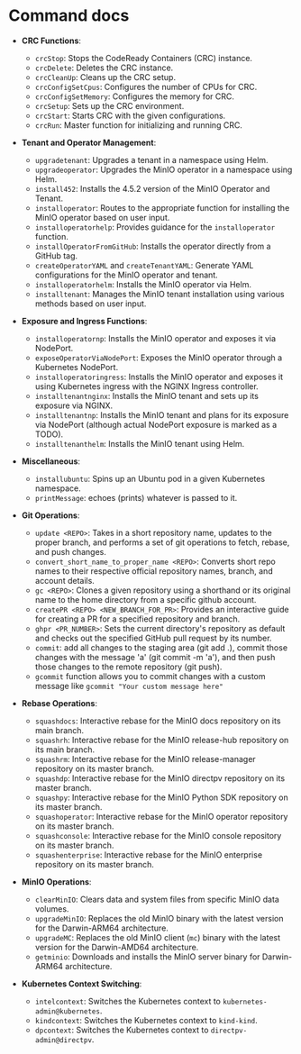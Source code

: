# Command docs


- **CRC Functions**:
    - `crcStop`: Stops the CodeReady Containers (CRC) instance.
    - `crcDelete`: Deletes the CRC instance.
    - `crcCleanUp`: Cleans up the CRC setup.
    - `crcConfigSetCpus`: Configures the number of CPUs for CRC.
    - `crcConfigSetMemory`: Configures the memory for CRC.
    - `crcSetup`: Sets up the CRC environment.
    - `crcStart`: Starts CRC with the given configurations.
    - `crcRun`: Master function for initializing and running CRC.
  
- **Tenant and Operator Management**:
    - `upgradetenant`: Upgrades a tenant in a namespace using Helm.
    - `upgradeoperator`: Upgrades the MinIO operator in a namespace using Helm.
    - `install452`: Installs the 4.5.2 version of the MinIO Operator and Tenant.
    - `installoperator`: Routes to the appropriate function for installing the MinIO operator based on user input.
    - `installoperatorhelp`: Provides guidance for the `installoperator` function.
    - `installOperatorFromGitHub`: Installs the operator directly from a GitHub tag.
    - `createOperatorYAML` and `createTenantYAML`: Generate YAML configurations for the MinIO operator and tenant.
    - `installoperatorhelm`: Installs the MinIO operator via Helm.
    - `installtenant`: Manages the MinIO tenant installation using various methods based on user input.
  
- **Exposure and Ingress Functions**:
    - `installoperatornp`: Installs the MinIO operator and exposes it via NodePort.
    - `exposeOperatorViaNodePort`: Exposes the MinIO operator through a Kubernetes NodePort.
    - `installoperatoringress`: Installs the MinIO operator and exposes it using Kubernetes ingress with the NGINX Ingress controller.
    - `installtenantnginx`: Installs the MinIO tenant and sets up its exposure via NGINX.
    - `installtenantnp`: Installs the MinIO tenant and plans for its exposure via NodePort (although actual NodePort exposure is marked as a TODO).
    - `installtenanthelm`: Installs the MinIO tenant using Helm.
  
- **Miscellaneous**:
    - `installubuntu`: Spins up an Ubuntu pod in a given Kubernetes namespace.
    - `printMessage`: echoes (prints) whatever is passed to it. 
- **Git Operations**:
    - `update <REPO>`: Takes in a short repository name, updates to the proper branch, and performs a set of git operations to fetch, rebase, and push changes.
    - `convert_short_name_to_proper_name <REPO>`: Converts short repo names to their respective official repository names, branch, and account details.
    - `gc <REPO>`: Clones a given repository using a shorthand or its original name to the home directory from a specific github account.
    - `createPR <REPO> <NEW_BRANCH_FOR_PR>`: Provides an interactive guide for creating a PR for a specified repository and branch.
    - `ghpr <PR_NUMBER>`: Sets the current directory's repository as default and checks out the specified GitHub pull request by its number.
    - `commit`: add all changes to the staging area (git add .), commit those changes with the message 'a' (git commit -m 'a'), and then push those changes to the remote repository (git push).
    - `gcommit` function allows you to commit changes with a custom message like `gcommit "Your custom message here"`
- **Rebase Operations**:
    - `squashdocs`: Interactive rebase for the MinIO docs repository on its main branch.
    - `squashrh`: Interactive rebase for the MinIO release-hub repository on its main branch.
    - `squashrm`: Interactive rebase for the MinIO release-manager repository on its master branch.
    - `squashdp`: Interactive rebase for the MinIO directpv repository on its master branch.
    - `squashpy`: Interactive rebase for the MinIO Python SDK repository on its master branch.
    - `squashoperator`: Interactive rebase for the MinIO operator repository on its master branch.
    - `squashconsole`: Interactive rebase for the MinIO console repository on its master branch.
    - `squashenterprise`: Interactive rebase for the MinIO enterprise repository on its master branch.

- **MinIO Operations**:
    - `clearMinIO`: Clears data and system files from specific MinIO data volumes.
    - `upgradeMinIO`: Replaces the old MinIO binary with the latest version for the Darwin-ARM64 architecture.
    - `upgradeMC`: Replaces the old MinIO client (`mc`) binary with the latest version for the Darwin-AMD64 architecture.
    - `getminio`: Downloads and installs the MinIO server binary for Darwin-ARM64 architecture.

- **Kubernetes Context Switching**:
    - `intelcontext`: Switches the Kubernetes context to `kubernetes-admin@kubernetes`.
    - `kindcontext`: Switches the Kubernetes context to `kind-kind`.
    - `dpcontext`: Switches the Kubernetes context to `directpv-admin@directpv`.


